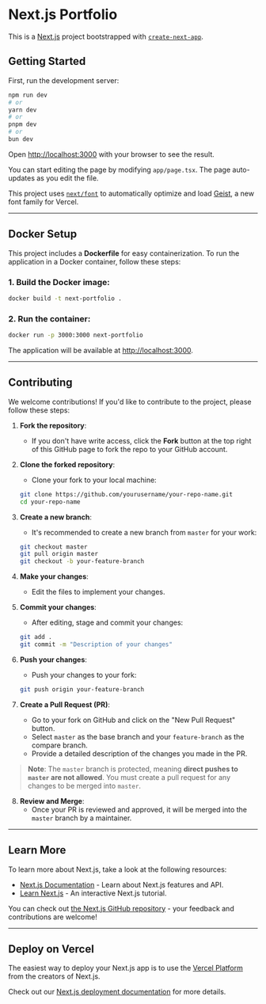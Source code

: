 
# Next.js Portfolio

This is a [Next.js](https://nextjs.org) project bootstrapped with [`create-next-app`](https://nextjs.org/docs/app/api-reference/cli/create-next-app).

## Getting Started

First, run the development server:

```bash
npm run dev
# or
yarn dev
# or
pnpm dev
# or
bun dev
```

Open [http://localhost:3000](http://localhost:3000) with your browser to see the result.

You can start editing the page by modifying `app/page.tsx`. The page auto-updates as you edit the file.

This project uses [`next/font`](https://nextjs.org/docs/app/building-your-application/optimizing/fonts) to automatically optimize and load [Geist](https://vercel.com/font), a new font family for Vercel.

---

## Docker Setup

This project includes a **Dockerfile** for easy containerization. To run the application in a Docker container, follow these steps:

### 1. Build the Docker image:
```bash
docker build -t next-portfolio .
```

### 2. Run the container:
```bash
docker run -p 3000:3000 next-portfolio
```

The application will be available at [http://localhost:3000](http://localhost:3000).

---

## Contributing

We welcome contributions! If you'd like to contribute to the project, please follow these steps:

1. **Fork the repository**:
   - If you don't have write access, click the **Fork** button at the top right of this GitHub page to fork the repo to your GitHub account.

2. **Clone the forked repository**:
   - Clone your fork to your local machine:
   ```bash
   git clone https://github.com/yourusername/your-repo-name.git
   cd your-repo-name
   ```

3. **Create a new branch**:
   - It's recommended to create a new branch from `master` for your work:
   ```bash
   git checkout master
   git pull origin master
   git checkout -b your-feature-branch
   ```

4. **Make your changes**:
   - Edit the files to implement your changes.

5. **Commit your changes**:
   - After editing, stage and commit your changes:
   ```bash
   git add .
   git commit -m "Description of your changes"
   ```

6. **Push your changes**:
   - Push your changes to your fork:
   ```bash
   git push origin your-feature-branch
   ```

7. **Create a Pull Request (PR)**:
   - Go to your fork on GitHub and click on the "New Pull Request" button.
   - Select `master` as the base branch and your `feature-branch` as the compare branch.
   - Provide a detailed description of the changes you made in the PR.

> **Note**: The `master` branch is protected, meaning **direct pushes to `master` are not allowed**. You must create a pull request for any changes to be merged into `master`.

8. **Review and Merge**:
   - Once your PR is reviewed and approved, it will be merged into the `master` branch by a maintainer.

---

## Learn More

To learn more about Next.js, take a look at the following resources:

- [Next.js Documentation](https://nextjs.org/docs) - Learn about Next.js features and API.
- [Learn Next.js](https://nextjs.org/learn) - An interactive Next.js tutorial.

You can check out [the Next.js GitHub repository](https://github.com/vercel/next.js) - your feedback and contributions are welcome!

---

## Deploy on Vercel

The easiest way to deploy your Next.js app is to use the [Vercel Platform](https://vercel.com/new?utm_medium=default-template&filter=next.js&utm_source=create-next-app&utm_campaign=create-next-app-readme) from the creators of Next.js.

Check out our [Next.js deployment documentation](https://nextjs.org/docs/app/building-your-application/deploying) for more details.
